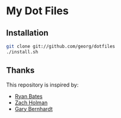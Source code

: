 # My Dot Files

## Installation

```sh
git clone git://github.com/georg/dotfiles
./install.sh
```

## Thanks

This repository is inspired by:
- [Ryan Bates](http://github.com/ryanb/dotfiles)
- [Zach Holman](http://github.com/holman/dotfiles)
- [Gary Bernhardt](https://github.com/garybernhardt/dotfiles)

